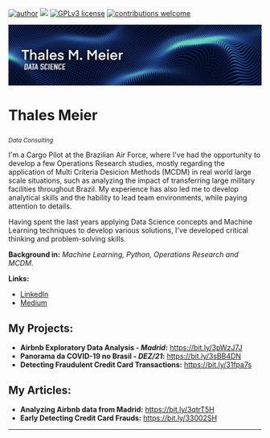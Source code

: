[![author](https://img.shields.io/badge/author-thalestmm-red.svg)](https://www.linkedin.com/in/thales-m-meier-44593b17b) [![](https://img.shields.io/badge/python-3.10+-blue.svg)](https://www.python.org/downloads/release/python-3101/) [![GPLv3 license](https://img.shields.io/badge/License-GPLv3-blue.svg)](http://perso.crans.org/besson/LICENSE.html) [![contributions welcome](https://img.shields.io/badge/contributions-welcome-brightgreen.svg?style=flat)](https://github.com/thalestmm/issues)

<p align="center">
  <img src="banner.jpg" >
</p>

# Thales Meier
<sub>*Data Consulting*</sub>

I'm a Cargo Pilot at the Brazilian Air Force, where I've had the opportunity to develop a few Operations Research studies, mostly regarding the application of Multi Criteria Desicion Methods (MCDM) in real world large scale situations, such as analyzing the impact of transferring large military facilities throughout Brazil. My experience has also led me to develop analytical skills and the hability to lead team environments, while paying attention to details. 

Having spent the last years applying Data Science concepts and Machine Learning techniques to develop various solutions, I've developed critical thinking and problem-solving skills.

**Background in:** *Machine Learning, Python, Operations Research and MCDM*.

**Links:**
* [LinkedIn](https://bit.ly/3EJvzGD)
* [Medium](https://bit.ly/3ErtHBf)


## My Projects:

* **Airbnb Exploratory Data Analysis - *Madrid*:** https://bit.ly/3pWzJ7J
* **Panorama da COVID-19 no Brasil - *DEZ/21*:** https://bit.ly/3sBB4DN
* **Detecting Fraudulent Credit Card Transactions:** https://bit.ly/31fpa7s


## My Articles:

* **Analyzing Airbnb data from Madrid:** https://bit.ly/3qtrT5H
* **Early Detecting Credit Card Frauds:** https://bit.ly/33002SH

---
<!---
thalestmm/thalestmm is a ✨ special ✨ repository because its `README.md` (this file) appears on your GitHub profile.
You can click the Preview link to take a look at your changes.
--->
